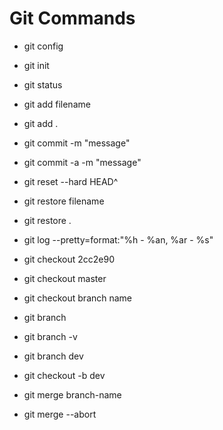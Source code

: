 # Git Commands
<!-- утіліта конфігурації роботи гіта (імʼя, пошта) -->
- git config
<!-- создаємо репозиторій в робочої директорії  -->
- git init
<!-- відображення стану гіт репозиторія -->
- git status
<!-- добавляємо файл з робочої директорії в Staging Area -->
- git add filename
<!-- добавляємо всі файли з робочої директорії в Staging Area -->
- git add .
<!-- переміщаємо файли з Staging Area в локальний репозиторій -->
- git commit -m "message"
<!-- обʼєднання двух команд -->
- git commit -a -m "message"
<!-- удаляємо попередній коміт -->
- git reset --hard HEAD^
<!-- відновлення файла з історії -->
- git restore filename
<!-- відновлення всіх файлів з історії -->
- git restore .
<!-- log в короткому форматі -->
- git log --pretty=format:"%h - %an, %ar - %s"
<!-- перехід на комміт по його номеру -->
- git checkout 2cc2e90
<!-- перехід до останнього актуального комміта -->
- git checkout master
<!-- переключення на вказану гілку -->
- git checkout branch name
<!-- виводить список гілок -->
- git branch
<!-- виводить список гілок з коротким хеш-кодом -->
- git branch -v
<!-- створення нової гілки dev -->
- git branch dev
<!-- створення нової гілки dev та перехід на неї -->
- git checkout -b dev
<!-- злиття з гілкою -->
- git merge branch-name
<!-- відміна злиття гілок -->
- git merge --abort
